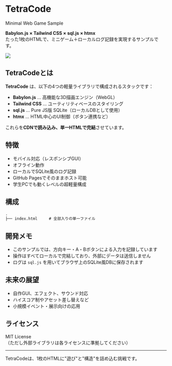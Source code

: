 # TetraCode

 Minimal Web Game Sample

**Babylon.js × Tailwind CSS × sql.js × htmx**  
たった1枚のHTMLで、ミニゲーム＋ローカルログ記録を実現するサンプルです。

![](./screenshot.png) <!-- スクショ画像を置く場合 -->

## TetraCodeとは

**TetraCode** は、以下の4つの軽量ライブラリで構成されるスタックです：

- **Babylon.js** … 高機能な3D描画エンジン（WebGL）
- **Tailwind CSS** … ユーティリティベースのスタイリング
- **sql.js** … Pure JS版 SQLite（ローカルDBとして使用）
- **htmx** … HTML中心のUI制御（ボタン連携など）

これらを**CDNで読み込み、単一HTMLで完結**させています。

## 特徴

- モバイル対応（レスポンシブGUI）
- オフライン動作
- ローカルでSQLite風のログ記録
- GitHub Pagesでそのままホスト可能
- 学生PCでも動くレベルの超軽量構成

## 構成

```txt
.
├── index.html     # 全部入りの単一ファイル
```

## 開発メモ

- このサンプルでは、方向キー・A・Bボタンによる入力を記録しています
- 操作はすべてローカルで完結しており、外部にデータは送信しません
- ログは `sql.js` を用いてブラウザ上のSQLite風DBに保存されます

## 未来の展望

- 自作GUI、エフェクト、サウンド対応
- ハイスコア制やアセット差し替えなど
- 小規模イベント・展示向けの応用

## ライセンス

MIT License  
（ただし外部ライブラリは各ライセンスに準拠してください）

---

TetraCodeは、1枚のHTMLに"遊び"と"構造"を詰め込む挑戦です。
